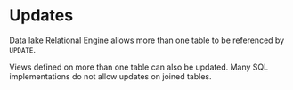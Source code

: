 <!-- loioa595853084f21015859adadc30548196 -->

# Updates

Data lake Relational Engine allows more than one table to be referenced by `UPDATE`.

Views defined on more than one table can also be updated. Many SQL implementations do not allow updates on joined tables.

